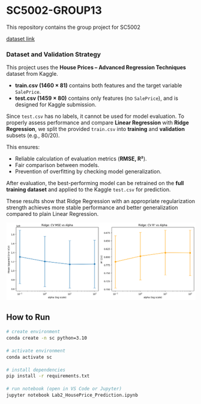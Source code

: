 # SC5002-GROUP13
This repository contains the group project for SC5002

[dataset link](https://www.kaggle.com/competitions/house-prices-advanced-regression-techniques/data)

### Dataset and Validation Strategy  

This project uses the **House Prices – Advanced Regression Techniques** dataset from Kaggle.  

- **train.csv (1460 × 81)** contains both features and the target variable `SalePrice`.  
- **test.csv (1459 × 80)** contains only features (no `SalePrice`), and is designed for Kaggle submission.  

Since `test.csv` has no labels, it cannot be used for model evaluation. To properly assess performance and compare **Linear Regression** with **Ridge Regression**, we split the provided `train.csv` into **training** and **validation** subsets (e.g., 80/20).  

This ensures:  
- Reliable calculation of evaluation metrics (**RMSE, R²**).  
- Fair comparison between models.  
- Prevention of overfitting by checking model generalization.  

After evaluation, the best-performing model can be retrained on the **full training dataset** and applied to the Kaggle `test.csv` for prediction.  

These results show that Ridge Regression with an appropriate regularization strength achieves more stable performance and better generalization compared to plain Linear Regression.

<p align="center">
  <img src="assets/image.png" alt="Baseline Ridge CV Results" width="600"/>
</p>

## How to Run

```bash
# create environment
conda create -n sc python=3.10

# activate environment
conda activate sc

# install dependencies
pip install -r requirements.txt

# run notebook (open in VS Code or Jupyter)
jupyter notebook Lab2_HousePrice_Prediction.ipynb
